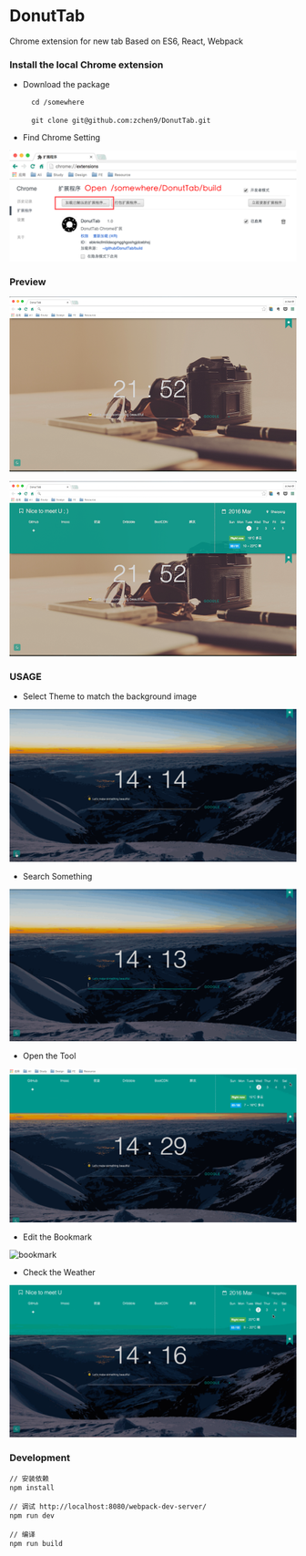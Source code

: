 # DonutTab

Chrome extension for new tab Based on ES6, React, Webpack

### Install the local Chrome extension

- Download the package

		cd /somewhere

		git clone git@github.com:zchen9/DonutTab.git
	
- Find Chrome Setting
	
![](images/Chrome_setting.png)


### Preview

![First View](images/DonutTab_02.png)


![Has Tool](images/DonutTab_01.png)


### USAGE

- Select Theme to match the background image

![theme](images/donutTab_demo_theme.gif)

- Search Something

![search](images/donutTab_demo_searchbox.gif)

- Open the Tool

![tool](images/donutTab_demo_tool.gif)

- Edit the Bookmark

![bookmark](images/donutTab_demo_bookmark.gif)

- Check the Weather

![weather](images/donutTab_demo_weather.gif)


### Development

	// 安装依赖
	npm install  

	// 调试 http://localhost:8080/webpack-dev-server/
	npm run dev 
	
	// 编译
	npm run build